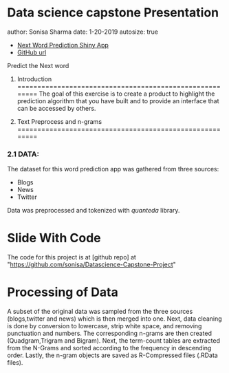 Data science capstone Presentation
========================================================
author: Sonisa Sharma
date: 1-20-2019
autosize: true
* [Next Word Prediction Shiny App](https://scitator.shinyapps.io/NextWordPredictionApp/)
* [GitHub url](https://github.com/sonisa/Datascience-Capstone-Project)

Predict the Next word

1. Introduction
========================================================
The goal of this exercise is to create a product to highlight the prediction algorithm that you have built and to provide an interface that can be accessed by others. 

2. Text Preprocess and n-grams
========================================================
### 2.1 DATA:

The dataset for this word prediction app was gathered from three sources:

* Blogs
* News
* Twitter

Data was preprocessed and tokenized with *quanteda* library.

Slide With Code
========================================================

The code for this project is at [github repo] at "https://github.com/sonisa/Datascience-Capstone-Project"

Processing of Data
========================================================

A subset of the original data was sampled from the three sources (blogs,twitter and news) which is then merged into one.
Next, data cleaning is done by conversion to lowercase, strip white space, and removing punctuation and numbers.
The corresponding n-grams are then created (Quadgram,Trigram and Bigram).
Next, the term-count tables are extracted from the N-Grams and sorted according to the frequency in descending order.
Lastly, the n-gram objects are saved as R-Compressed files (.RData files).
